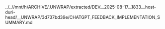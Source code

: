 ../..//mnt/h/ARCHIVE/.UNWRAP/extracted/DEV__2025-08-17__1833__host-duri-head/__UNWRAP/3d737bd39e/CHATGPT_FEEDBACK_IMPLEMENTATION_SUMMARY.md